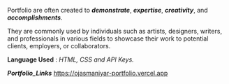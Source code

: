 Portfolio are often created to ***demonstrate***, ***expertise***, ***creativity***, and ***accomplishments***.

They are commonly used by individuals such as artists, designers, writers, and professionals in various fields to showcase their work to potential clients, employers, or collaborators.

**Language Used** : *HTML, CSS and API Keys.*

***Portfolio_Links*** https://ojasmaniyar-portfolio.vercel.app
